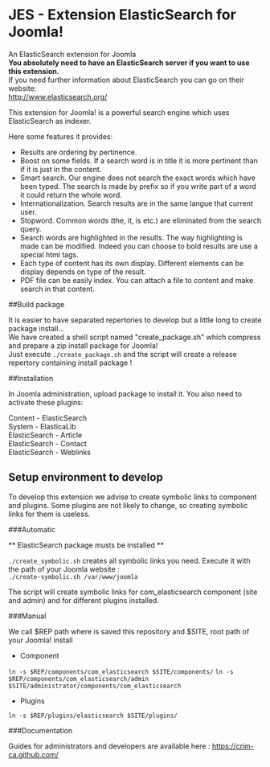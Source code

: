 JES - Extension ElasticSearch for Joomla!
===

An ElasticSearch extension for Joomla  
**You absolutely need to have an ElasticSearch server if you want to use this extension.**  
If you need further information about ElasticSearch you can go on their website:  
http://www.elasticsearch.org/

This extension for Joomla! is a powerful search engine which uses ElasticSearch as indexer.

Here some features it provides:

* Results are ordering by pertinence.
* Boost on some fields. If a search word is in title it is more pertinent than if it is just in the content.
* Smart search. Our engine does not search the exact words which have been typed. The search is made by prefix so if you write part of a word it could return the whole word.
* Internationalization. Search results are in the same langue that current user.
* Stopword. Common words (the, it, is etc.) are eliminated from the search query.
* Search words are highlighted in the results. The way highlighting is made can be modified. Indeed you can choose to bold results are use a special html tags.
* Each type of content has its own display. Different elements can be display depends on type of the result.
* PDF file can be easily index. You can attach a file to content and make search in that content.


##Build package


It is easier to have separated repertories to develop but a little long to create package install...  
We have created a shell script named "create_package.sh" which compress and prepare a zip install package for Joomla!  
Just execute `./create_package.sh` and the script will create a release repertory containing install package !



##Installation

In Joomla administration, upload package to install it.
You also need to activate these plugins:

Content - ElasticSearch  
System - ElasticaLib   
ElasticSearch - Article   
ElasticSearch - Contact   
ElasticSearch - Weblinks   

## Setup environment to develop

To develop this extension we advise to create symbolic links to component and plugins.
Some plugins are not likely to change, so creating symbolic links for them is useless.

###Automatic

** ElasticSearch package musts be installed **

`./create_symbolic.sh` creates all symbolic links you need. Execute it with the path of your Joomla website :  
`./create-symbolic.sh /var/www/joomla`

The script will create symbolic links for com_elasticsearch component (site and admin) and for different
plugins installed.


###Manual

We call $REP path where is saved this repository and $SITE, root path of your Joomla! install

* Component

`ln -s $REP/components/com_elasticsearch $SITE/components/`
`ln -s $REP/components/com_elasticsearch/admin $SITE/administrator/components/com_elasticsearch`

* Plugins

`ln -s $REP/plugins/elasticsearch $SITE/plugins/`

###Documentation

Guides for administrators and developers are available here : https://crim-ca.github.com/

